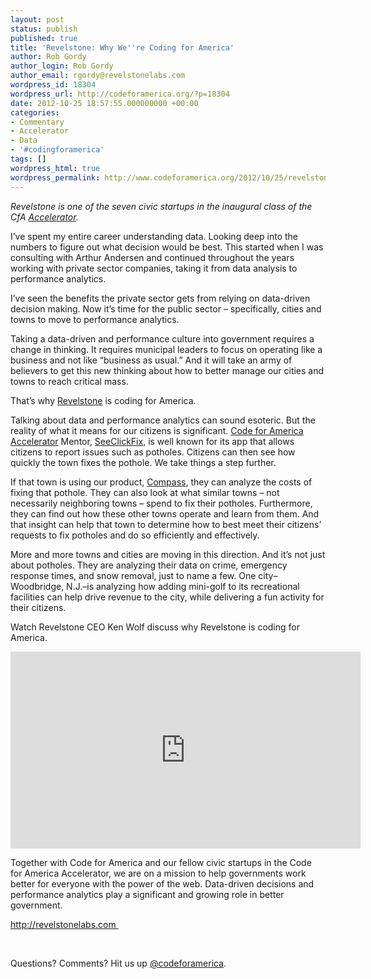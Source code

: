 ```yaml
---
layout: post
status: publish
published: true
title: 'Revelstone: Why We''re Coding for America'
author: Rob Gordy
author_login: Rob Gordy
author_email: rgordy@revelstonelabs.com
wordpress_id: 18304
wordpress_url: http://codeforamerica.org/?p=18304
date: 2012-10-25 18:57:55.000000000 +00:00
categories:
- Commentary
- Accelerator
- Data
- '#codingforamerica'
tags: []
wordpress_html: true
wordpress_permalink: http://www.codeforamerica.org/2012/10/25/revelstone-why-were-coding-for-america/
---
```


<p><em>Revelstone is one of the seven civic startups in the inaugural class of the CfA <a href="http://codeforamerica.org/accelerator" target="_blank">Accelerator</a>. </em></p>
<p>I’ve spent my entire career understanding data. Looking deep into the numbers to figure out what decision would be best. This started when I was consulting with Arthur Andersen and continued throughout the years working with private sector companies, taking it from data analysis to performance analytics.</p>
<p>I’ve seen the benefits the private sector gets from relying on data-driven decision making. Now it’s time for the public sector – specifically, cities and towns to move to performance analytics.</p>
<p>Taking a data-driven and performance culture into government requires a change in thinking. It requires municipal leaders to focus on operating like a business and not like “business as usual.” And it will take an army of believers to get this new thinking about how to better manage our cities and towns to reach critical mass.</p>
<p>That’s why <a href="http://www.revelstonelabs.com" target="_blank">Revelstone</a> is coding for America.</p>
<p>Talking about data and performance analytics can sound esoteric. But the reality of what it means for our citizens is significant. <a href="http://codeforamerica.org/accelerator/" target="_blank">Code for America Accelerator</a> Mentor, <a href="http://SeeClickFix.com" target="_blank">SeeClickFix</a>, is well known for its app that allows citizens to report issues such as potholes. Citizens can then see how quickly the town fixes the pothole. We take things a step further.</p>
<p>If that town is using our product, <a href="http://www.revelstonelabs.com/?p=compass" target="_blank">Compass</a>, they can analyze the costs of fixing that pothole. They can also look at what similar towns – not necessarily neighboring towns – spend to fix their potholes. Furthermore, they can find out how these other towns operate and learn from them. And that insight can help that town to determine how to best meet their citizens’ requests to fix potholes and do so efficiently and effectively.</p>
<p>More and more towns and cities are moving in this direction. And it’s not just about potholes. They are analyzing their data on crime, emergency response times, and snow removal, just to name a few. One city–Woodbridge, N.J.–is analyzing how adding mini-golf to its recreational facilities can help drive revenue to the city, while delivering a fun activity for their citizens.</p>
<p>Watch Revelstone CEO Ken Wolf discuss why Revelstone is coding for America.</p>
<p><iframe frameborder="0" height="315" src="http://www.youtube.com/embed/f_UzWY-nym8" width="560"></iframe></p>
<p>Together with Code for America and our fellow civic startups in the Code for America Accelerator, we are on a mission to help governments work better for everyone with the power of the web. Data-driven decisions and performance analytics play a significant and growing role in better government.</p>
<p><a href="http://revelstonelabs.com " target="_blank">http://revelstonelabs.com </a></p>
<p> </p>
<p>Questions? Comments? Hit us up <a href="http://twitter.com/codeforamerica" target="_blank">@codeforamerica</a>.</p>
